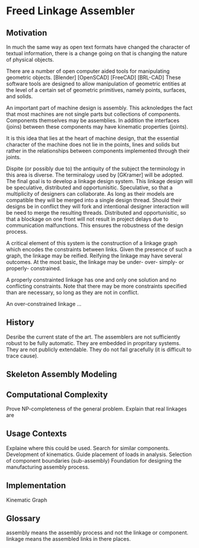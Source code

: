 Freed Linkage Assembler
=======================

Motivation
----------

In much the same way as open text formats have
changed the character of textual information,
there is a change going on that is changing the
nature of physical objects.

There are a number of open computer aided tools
for manipulating geometric objects.
[Blender] [OpenSCAD] [FreeCAD] [BRL-CAD]
These software tools are designed to allow manipulation
of geometric entities at the level of a certain set
of geometric primitives, namely points, surfaces, and solids.

An important part of machine design is assembly.
This acknoledges the fact that most machines are
not single parts but collections of components.
Components themselves may be assemblies.
In addition the interfaces (joins) between
these components may have kinematic properties (joints).

It is this idea that lies at the heart of machine design,
that the essential character of the machine does not lie
in the points, lines and solids but rather in the relationships
between components implemented through their joints.


Dispite (or possibly due to) the antiquity of the subject
the terminology in this area is diverse.  The terminalogy
used by [GKramer] will be adopted.
The final goal is to develop a linkage design system.
This linkage design will be speculative, distributed
and opportunisitic.
Speculative, so that a multiplicity of designers can
collaborate.  As long as their models are compatible
they will be merged into a single design thread.
Should their designs be in conflict they will fork and
intentional designer interaction will be need to merge
the resulting threads.
Distributed and opportunisitic, so that a blockage on one front will not
result in project delays due to communication malfunctions.
This ensures the robustness of the design process.

A critical element of this system is the construction
of a linkage graph which encodes the constraints between links.
Given the presence of such a graph, the linkage may be reified.
Reifying the linkage may have several outcomes.
At the most basic, the linkage may be under- over- simply- or properly- constrained.

A properly constrainted linkage has one and only one solution
and no conflicting constraints.  Note that there may be more
constraints specified than are necessary, so long as they
are not in conflict.

An over-constrained linkage ...


History
-------

Desribe the current state of the art.
The assemblers are not sufficiently robust to be fully automatic.
They are embedded in propritary systems.
They are not publicly extendable.
They do not fail gracefully (it is difficult to trace cause).


Skeleton Assembly Modeling
--------------------------



Computational Complexity
------------------------

Prove NP-completeness of the general problem.
Explain that real linkages are


Usage Contexts
--------------

Explaine where this could be used.
Search for similar components.
Development of kinematics.
Guide placement of loads in analysis.
Selection of component boundaries (sub-assembly)
Foundation for designing the manufacturing assembly process.




Implementation
--------------







Kinematic Graph



Glossary
--------

assembly means the assembly process and not the linkage or component.
linkage means the assembled links in there places.






